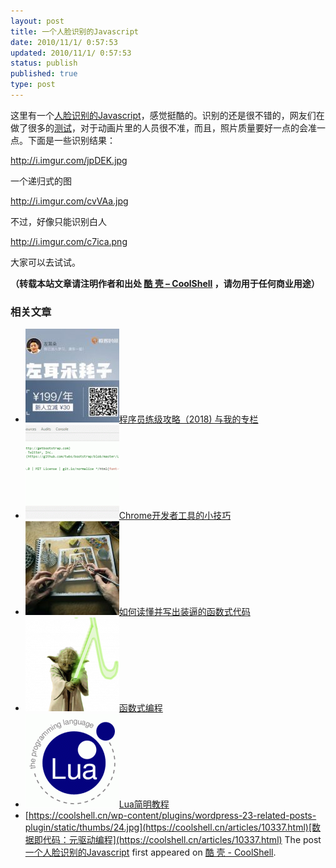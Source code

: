 ```yaml
---
layout: post
title: 一个人脸识别的Javascript
date: 2010/11/1/ 0:57:53
updated: 2010/11/1/ 0:57:53
status: publish
published: true
type: post
---
```


这里有一个[人脸识别的Javascript](http://liuliu.me/detect/detect.html)，感觉挺酷的。识别的还是很不错的，网友们在做了很多的[测试](http://www.reddit.com/r/programming/comments/dy81y/my_notsoslow_face_detector_in_javascript/)，对于动画片里的人员很不准，而且，照片质量要好一点的会准一点。下面是一些识别结果：


http://i.imgur.com/jpDEK.jpg


一个递归式的图



http://i.imgur.com/cvVAa.jpg


不过，好像只能识别白人


http://i.imgur.com/c7ica.png


大家可以去试试。




**（转载本站文章请注明作者和出处 [酷 壳 – CoolShell](https://coolshell.cn/) ，请勿用于任何商业用途）**



### 相关文章

* [![程序员练级攻略（2018)  与我的专栏](../wp-content/uploads/2018/05/300x262-150x150.jpg)](https://coolshell.cn/articles/18360.html)[程序员练级攻略（2018) 与我的专栏](https://coolshell.cn/articles/18360.html)
* [![Chrome开发者工具的小技巧](../wp-content/uploads/2017/01/pretty-code-150x150.gif)](https://coolshell.cn/articles/17634.html)[Chrome开发者工具的小技巧](https://coolshell.cn/articles/17634.html)
* [![如何读懂并写出装逼的函数式代码](../wp-content/uploads/2016/10/drawing-recursive-150x150.jpg)](https://coolshell.cn/articles/17524.html)[如何读懂并写出装逼的函数式代码](https://coolshell.cn/articles/17524.html)
* [![函数式编程](../wp-content/uploads/2013/12/yoda-lambda-150x150.png)](https://coolshell.cn/articles/10822.html)[函数式编程](https://coolshell.cn/articles/10822.html)
* [![Lua简明教程](../wp-content/uploads/2013/12/lua-150x150.gif)](https://coolshell.cn/articles/10739.html)[Lua简明教程](https://coolshell.cn/articles/10739.html)
* [https://coolshell.cn/wp-content/plugins/wordpress-23-related-posts-plugin/static/thumbs/24.jpg](https://coolshell.cn/articles/10337.html)[数据即代码：元驱动编程](https://coolshell.cn/articles/10337.html)
The post [一个人脸识别的Javascript](https://coolshell.cn/articles/3254.html) first appeared on [酷 壳 - CoolShell](https://coolshell.cn).
